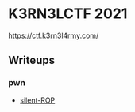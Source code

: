 # K3RN3LCTF 2021

https://ctf.k3rn3l4rmy.com/

## Writeups

### pwn

 - [silent-ROP](./pwn/silent-rop)

